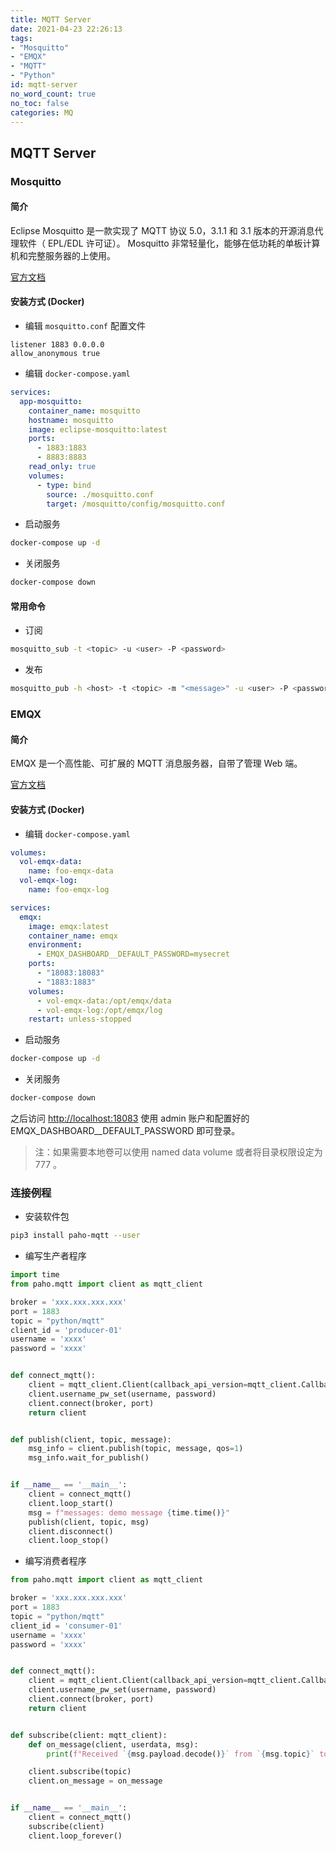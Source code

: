 ```yaml
---
title: MQTT Server
date: 2021-04-23 22:26:13
tags:
- "Mosquitto"
- "EMQX"
- "MQTT"
- "Python"
id: mqtt-server
no_word_count: true
no_toc: false
categories: MQ
---
```


## MQTT Server

### Mosquitto

#### 简介

Eclipse Mosquitto 是一款实现了 MQTT 协议 5.0，3.1.1 和 3.1 版本的开源消息代理软件（ EPL/EDL 许可证）。
Mosquitto 非常轻量化，能够在低功耗的单板计算机和完整服务器的上使用。

[官方文档](https://mosquitto.org/)

#### 安装方式 (Docker)

- 编辑 `mosquitto.conf` 配置文件

```text
listener 1883 0.0.0.0
allow_anonymous true
```

- 编辑 `docker-compose.yaml`

```yaml
services:
  app-mosquitto:
    container_name: mosquitto
    hostname: mosquitto
    image: eclipse-mosquitto:latest
    ports:
      - 1883:1883
      - 8883:8883
    read_only: true
    volumes:
      - type: bind
        source: ./mosquitto.conf
        target: /mosquitto/config/mosquitto.conf
```

- 启动服务

```bash
docker-compose up -d 
```

- 关闭服务

```bash
docker-compose down
```

#### 常用命令

- 订阅

```bash
mosquitto_sub -t <topic> -u <user> -P <password>
```

- 发布

```bash
mosquitto_pub -h <host> -t <topic> -m "<message>" -u <user> -P <password>
```

### EMQX

#### 简介

EMQX 是一个高性能、可扩展的 MQTT 消息服务器，自带了管理 Web 端。

[官方文档](https://docs.emqx.com/zh/emqx/latest/)

#### 安装方式 (Docker)

- 编辑 `docker-compose.yaml`

```yaml
volumes:
  vol-emqx-data:
    name: foo-emqx-data
  vol-emqx-log:
    name: foo-emqx-log

services:
  emqx:
    image: emqx:latest
    container_name: emqx
    environment:
      - EMQX_DASHBOARD__DEFAULT_PASSWORD=mysecret
    ports:
      - "18083:18083"
      - "1883:1883"
    volumes:
      - vol-emqx-data:/opt/emqx/data
      - vol-emqx-log:/opt/emqx/log
    restart: unless-stopped
```

- 启动服务

```bash
docker-compose up -d 
```

- 关闭服务

```bash
docker-compose down
```

之后访问 [http://localhost:18083](http://localhost:18083) 使用 admin 账户和配置好的 EMQX_DASHBOARD__DEFAULT_PASSWORD 即可登录。

> 注：如果需要本地卷可以使用 named data volume 或者将目录权限设定为 777 。

### 连接例程

- 安装软件包

```bash
pip3 install paho-mqtt --user
```

- 编写生产者程序

```python
import time
from paho.mqtt import client as mqtt_client

broker = 'xxx.xxx.xxx.xxx'
port = 1883
topic = "python/mqtt"
client_id = 'producer-01'
username = 'xxxx'
password = 'xxxx'


def connect_mqtt():
    client = mqtt_client.Client(callback_api_version=mqtt_client.CallbackAPIVersion.VERSION2,client_id=client_id)
    client.username_pw_set(username, password)
    client.connect(broker, port)
    return client


def publish(client, topic, message):
    msg_info = client.publish(topic, message, qos=1)
    msg_info.wait_for_publish()


if __name__ == '__main__':
    client = connect_mqtt()
    client.loop_start()
    msg = f"messages: demo message {time.time()}"
    publish(client, topic, msg)
    client.disconnect()
    client.loop_stop()
```

- 编写消费者程序

```python
from paho.mqtt import client as mqtt_client

broker = 'xxx.xxx.xxx.xxx'
port = 1883
topic = "python/mqtt"
client_id = 'consumer-01'
username = 'xxxx'
password = 'xxxx'


def connect_mqtt():
    client = mqtt_client.Client(callback_api_version=mqtt_client.CallbackAPIVersion.VERSION2, client_id=client_id)
    client.username_pw_set(username, password)
    client.connect(broker, port)
    return client


def subscribe(client: mqtt_client):
    def on_message(client, userdata, msg):
        print(f"Received `{msg.payload.decode()}` from `{msg.topic}` topic")

    client.subscribe(topic)
    client.on_message = on_message


if __name__ == '__main__':
    client = connect_mqtt()
    subscribe(client)
    client.loop_forever()
```